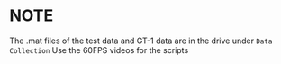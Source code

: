 # NOTE
The .mat files of the test data and GT-1 data are in the drive under `Data Collection`
Use the 60FPS videos for the scripts 

